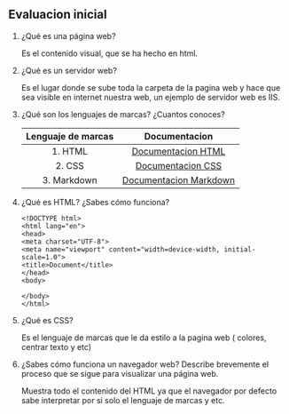 ## Evaluacion inicial

1. ¿Qué es una página web?

    Es el contenido visual, que se ha hecho en html.

2. ¿Qué es un servidor web?

    Es el lugar donde se sube toda la carpeta de la pagina web y hace que sea visible en internet nuestra web, un ejemplo de servidor web es IIS. 

3. ¿Qué son los lenguajes de marcas? ¿Cuantos conoces?

    |Lenguaje de marcas | Documentacion |
    |:------------------:|:--------------:|
    |1. HTML |[Documentacion HTML](https://lenguajehtml.com/html/ "Documentacion-HTML") |
    |2. CSS |[Documentacion CSS](https://lenguajecss.com/css/ "Documentacion-CSS") |
    |3. Markdown |[Documentacion Markdown](https://experienceleague.adobe.com/es/docs/contributor/contributor-guide/writing-essentials/markdown "Documentacion-Markdown") |

4. ¿Qué es HTML? ¿Sabes cómo funciona?

    ```
    <!DOCTYPE html>
    <html lang="en">
    <head>
    <meta charset="UTF-8">
    <meta name="viewport" content="width=device-width, initial-scale=1.0">
    <title>Document</title>
    </head>
    <body>
    
    </body>
    </html>
    ```

5. ¿Qué es CSS?

    Es el lenguaje de marcas que le da estilo a la pagina web ( colores, centrar texto y etc)

6. ¿Sabes cómo funciona un navegador web? Describe brevemente el proceso que se sigue para visualizar una página web.

    Muestra todo el contenido del HTML ya que el navegador por defecto sabe interpretar por si solo el lenguaje de marcas y etc.